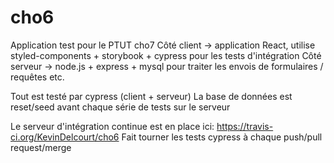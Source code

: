 # cho6
Application test pour le PTUT cho7
Côté client -> application React, utilise styled-components + storybook + cypress pour les tests d'intégration
Côté serveur -> node.js + express + mysql pour traiter les envois de formulaires / requêtes etc.

Tout est testé par cypress (client + serveur)
La base de données est reset/seed avant chaque série de tests sur le serveur

Le serveur d'intégration continue est en place ici: https://travis-ci.org/KevinDelcourt/cho6
Fait tourner les tests cypress à chaque push/pull request/merge
